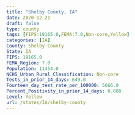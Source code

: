```yaml
---
title: "Shelby County, IA"
date: 2020-12-21
draft: false
type: county
tags: [FIPS:19165.0,FEMA:7.0,Non-core,Yellow]
categories: [IA]
County: Shelby County
State: IA
FIPS: 19165.0
FEMA_Region: 7.0
Population: 11454.0
NCHS_Urban_Rural_Classification: Non-core
Tests_in_prior_14_days: 649.0
Fourteen_day_test_rate_per_100000: 5666.0
Percent_Positivity_in_prior_14_days: 0.088
Level: Yellow
url: /states/IA/shelby-county
---
```



